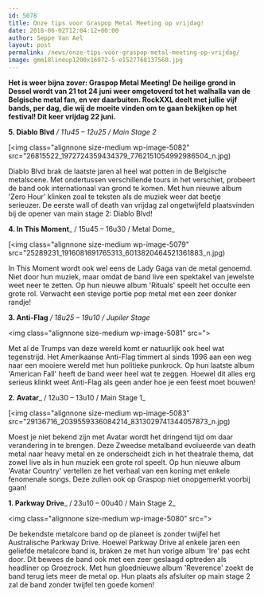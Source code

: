 ```yaml
---
id: 5078
title: Onze tips voor Graspop Metal Meeting op vrijdag!
date: 2018-06-02T12:04:12+00:00
author: Seppe Van Ael
layout: post
permalink: /news/onze-tips-voor-graspop-metal-meeting-op-vrijdag/
image: gmm18lineup1200x16972-5-e1527768137560.jpg
---
```

**Het is weer bijna zover: Graspop Metal Meeting! De heilige grond in Dessel wordt van 21 tot 24 juni weer omgetoverd tot het walhalla van de Belgische metal fan, en ver daarbuiten. RockXXL deelt met jullie vijf bands, per dag, die wij de moeite vinden om te gaan bekijken op het festival! Dit keer vrijdag 22 juni.**

**5. Diablo Blvd** _/ 11u45 – 12u25 / Main Stage 2_

[<img class="alignnone size-medium wp-image-5082" src="26815522_1972724359434379_7762151054992986504_n.jpg)

Diablo Blvd brak de laatste jaren al heel wat potten in de Belgische metalscene. Met ondertussen verschillende tours in het verschiet, probeert de band ook internationaal van grond te komen. Met hun nieuwe album 'Zero Hour' klinken zoal te teksten als de muziek weer dat beetje serieuzer. De eerste wall of death van vrijdag zal ongetwijfeld plaatsvinden bij de opener van main stage 2: Diablo Blvd!



**4. In This Moment**_ / 15u45 – 16u30 / Metal Dome_

[<img class="alignnone size-medium wp-image-5079" src="25289231_1916081691765313_6013820464521361883_n.jpg)

In This Moment wordt ook wel eens de Lady Gaga van de metal genoemd. Niet door hun muziek, maar omdat de band live een spektakel van jewelste weet neer te zetten. Op hun nieuwe album 'Rituals' speelt het occulte een grote rol. Verwacht een stevige portie pop metal met een zeer donker randje!



**3. Anti-Flag** _/ 18u25 – 19u10 / Jupiler Stage_

<img class="alignnone size-medium wp-image-5081" src=">

Met al de Trumps van deze wereld komt er natuurlijk ook heel wat tegenstrijd. Het Amerikaanse Anti-Flag timmert al sinds 1996 aan een weg naar een mooiere wereld met hun politieke punkrock. Op hun laatste album 'American Fall' heeft de band weer heel wat te zeggen. Hoewel dit alles erg serieus klinkt weet Anti-Flag als geen ander hoe je een feest moet bouwen!



**2. Avatar**_ / 12u30 – 13u10 / Main Stage 1_

[<img class="alignnone size-medium wp-image-5083" src="29136716_2039559336084214_8313029741344057873_n.jpg)

Moest je niet bekend zijn met Avatar wordt het dringend tijd om daar verandering in te brengen. Deze Zweedse metalband evolueerde van death metal naar heavy metal en ze onderscheidt zich in het theatrale thema, dat zowel live als in hun muziek een grote rol speelt. Op hun nieuwe album 'Avatar Country' vertellen ze het verhaal van een koning met enkele fenomenale songs. Deze zullen ook op Graspop niet onopgemerkt voorbij gaan!



**1. Parkway Drive**_ / 23u10 – 00u40 / Main Stage 2_

<img class="alignnone size-medium wp-image-5080" src=">

De bekendste metalcore band op de planeet is zonder twijfel het Australische Parkway Drive. Hoewel Parkway Drive al enkele jaren een geliefde metalcore band is, braken ze met hun vorige album 'Ire' pas echt door. Dit bewees de band ook met een zeer geslaagd optreden als headliner op Groezrock. Met hun gloednieuwe album 'Reverence' zoekt de band terug iets meer de metal op. Hun plaats als afsluiter op main stage 2 zal de band zonder twijfel ten goede komen!